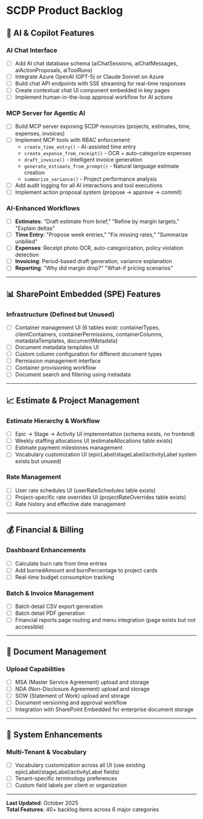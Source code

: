 # SCDP Product Backlog

## 🤖 AI & Copilot Features

### AI Chat Interface
- [ ] Add AI chat database schema (aiChatSessions, aiChatMessages, aiActionProposals, aiToolRuns)
- [ ] Integrate Azure OpenAI (GPT-5) or Claude Sonnet on Azure
- [ ] Build chat API endpoints with SSE streaming for real-time responses
- [ ] Create contextual chat UI component embedded in key pages
- [ ] Implement human-in-the-loop approval workflow for AI actions

### MCP Server for Agentic AI
- [ ] Build MCP server exposing SCDP resources (projects, estimates, time, expenses, invoices)
- [ ] Implement MCP tools with RBAC enforcement:
  - `create_time_entry()` - AI-assisted time entry
  - `create_expense_from_receipt()` - OCR + auto-categorize expenses
  - `draft_invoice()` - Intelligent invoice generation
  - `generate_estimate_from_prompt()` - Natural language estimate creation
  - `summarize_variance()` - Project performance analysis
- [ ] Add audit logging for all AI interactions and tool executions
- [ ] Implement action proposal system (propose → approve → commit)

### AI-Enhanced Workflows
- [ ] **Estimates**: "Draft estimate from brief," "Refine by margin targets," "Explain deltas"
- [ ] **Time Entry**: "Propose week entries," "Fix missing rates," "Summarize unbilled"
- [ ] **Expenses**: Receipt photo OCR, auto-categorization, policy violation detection
- [ ] **Invoicing**: Period-based draft generation, variance explanation
- [ ] **Reporting**: "Why did margin drop?" "What-if pricing scenarios"

---

## 📊 SharePoint Embedded (SPE) Features

### Infrastructure (Defined but Unused)
- [ ] Container management UI (6 tables exist: containerTypes, clientContainers, containerPermissions, containerColumns, metadataTemplates, documentMetadata)
- [ ] Document metadata templates UI
- [ ] Custom column configuration for different document types
- [ ] Permission management interface
- [ ] Container provisioning workflow
- [ ] Document search and filtering using metadata

---

## 📈 Estimate & Project Management

### Estimate Hierarchy & Workflow
- [ ] Epic → Stage → Activity UI implementation (schema exists, no frontend)
- [ ] Weekly staffing allocations UI (estimateAllocations table exists)
- [ ] Estimate payment milestones management
- [ ] Vocabulary customization UI (epicLabel/stageLabel/activityLabel system exists but unused)

### Rate Management
- [ ] User rate schedules UI (userRateSchedules table exists)
- [ ] Project-specific rate overrides UI (projectRateOverrides table exists)
- [ ] Rate history and effective date management

---

## 💰 Financial & Billing

### Dashboard Enhancements
- [ ] Calculate burn rate from time entries
- [ ] Add burnedAmount and burnPercentage to project cards
- [ ] Real-time budget consumption tracking

### Batch & Invoice Management
- [ ] Batch detail CSV export generation
- [ ] Batch detail PDF generation
- [ ] Financial reports page routing and menu integration (page exists but not accessible)

---

## 📄 Document Management

### Upload Capabilities
- [ ] MSA (Master Service Agreement) upload and storage
- [ ] NDA (Non-Disclosure Agreement) upload and storage
- [ ] SOW (Statement of Work) upload and storage
- [ ] Document versioning and approval workflow
- [ ] Integration with SharePoint Embedded for enterprise document storage

---

## 🔧 System Enhancements

### Multi-Tenant & Vocabulary
- [ ] Vocabulary customization across all UI (use existing epicLabel/stageLabel/activityLabel fields)
- [ ] Tenant-specific terminology preferences
- [ ] Custom field labels per client or organization

---

**Last Updated**: October 2025  
**Total Features**: 40+ backlog items across 6 major categories
